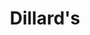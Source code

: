---
title: "Dillard's"
url: /albuquerque/dillards-louisiana-boulevard-northeast/
shop: department store
---